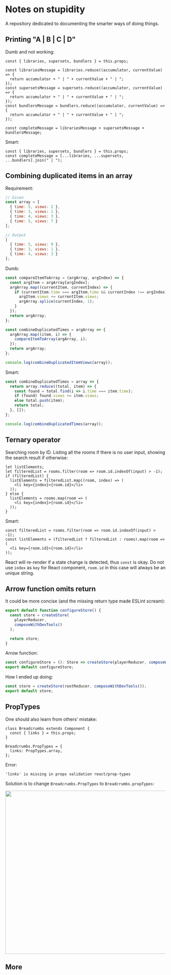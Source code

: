 # Notes on stupidity

A repository dedicated to documenting the smarter ways of doing things.

## Printing "A | B | C | D"

Dumb and not working:

```JSX
const { libraries, supersets, bundlers } = this.props;

const librariesMessage = libraries.reduce((accumulator, currentValue) => {
  return accumulator + " | " + currentValue + " | ";
});
const supersetsMessage = supersets.reduce((accumulator, currentValue) => {
  return accumulator + " | " + currentValue + " | ";
});
const bundlersMessage = bundlers.reduce((accumulator, currentValue) => {
  return accumulator + " | " + currentValue + " | ";
});

const completeMessage = librariesMessage + supersetsMessage + bundlersMessage;
```

Smart:

```JSX
const { libraries, supersets, bundlers } = this.props;
const completeMessage = [...libraries, ...supersets, ...bundlers].join(" | ");
```

## Combining duplicated items in an array

Requirement:

```JavaScript
// Given
const array = [
  { time: 5, views: 2 },
  { time: 3, views: 1 },
  { time: 4, views: 3 },
  { time: 5, views: 7 }
];

// Output
[
  { time: 5, views: 9 },
  { time: 3, views: 1 },
  { time: 4, views: 3 }
];
```

Dumb:

```JavaScript
const compareItemToArray = (argArray, argIndex) => {
  const argItem = argArray[argIndex];
  argArray.map((currentItem, currentIndex) => {
    if (currentItem.time === argItem.time && currentIndex !== argIndex) {
      argItem.views += currentItem.views;
      argArray.splice(currentIndex, 1);
    }
  });
  return argArray;
};

const combineDuplicatedTimes = argArray => {
  argArray.map((item, i) => {
    compareItemToArray(argArray, i);
  });
  return argArray;
};

console.log(combineDuplicatedItemViews(array));
```

Smart:

```JavaScript
const combineDuplicatedTimes = array => {
  return array.reduce((total, item) => {
    const found = total.find(i => i.time === item.time);
    if (found) found.views += item.views;
    else total.push(item);
    return total;
  }, []);
};

console.log(combineDuplicatedTimes(array));
```

## Ternary operator

Searching room by ID. Listing all the rooms if there is no user input, showing the search result if otherwise:

```JSX
let listElements;
let filteredList = rooms.filter(room => room.id.indexOf(input) > -1);
if (filteredList) {
  listElements = filteredList.map((room, index) => (
    <li key={index}>{room.id}</li>
  ));
} else {
  listElements = rooms.map(room => (
    <li key={index}>{room.id}</li>
  ));
}
```

Smart:

```JSX
const filteredList = rooms.filter(room => room.id.indexOf(input) > -1);
const listElements = (filteredList ? filteredList : rooms).map(room => (
  <li key={room.id}>{room.id}</li>
));
```

React will re-render if a state change is detected, thus `const` is okay. Do not use `index` as `key` for React component, `room.id` in this case will always be an unique string.

## Arrow function omits return

It could be more concise (and the missing return type made ESLint scream):

```TypeScript
export default function configureStore() {
  const store = createStore(
    playerReducer,
    composeWithDevTools()
  );

  return store;
}
```

Arrow function:

```TypeScript
const configureStore = (): Store => createStore(playerReducer, composeWithDevTools());
export default configureStore;
```

How I ended up doing:

```TypeScript
const store = createStore(rootReducer, composeWithDevTools());
export default store;
```

## PropTypes

One should also learn from others' mistake:

```JSX
class Breadcrumbs extends Component {
  const { links } = this.props;
}

Breadcrumbs.PropTypes = {
  links: PropTypes.array,
};
```

Error:

```Shell
'links' is missing in props validation react/prop-types
```

Solution is to change `Breadcrumbs.PropTypes` to `Breadcrumbs.propTypes`:

<a href="https://github.com/yannickcr/eslint-plugin-react/issues/1492"><img src="https://github.com/zw627/notes-on-stupidity/blob/master/img/prop-types.jpg" width="512px"></a>

## More
